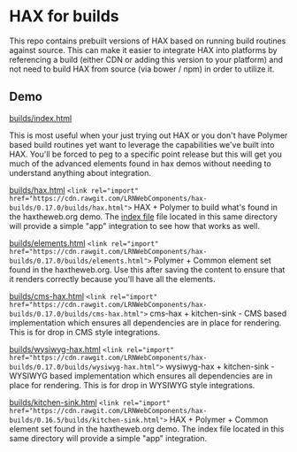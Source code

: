 # HAX for builds
This repo contains prebuilt versions of HAX based on running build routines against source. This can make it easier to integrate HAX into platforms by referencing a build (either CDN or adding this version to your platform) and not need to build HAX from source (via bower / npm) in order to utilize it.

## Demo
[builds/index.html](https://rawgit.com/LRNWebComponents/hax-builds/master/builds/index.html)

This is most useful when your just trying out HAX or you don't have Polymer based build routines yet want to leverage the capabilities we've built into HAX. You'll be forced to peg to a specific point release but this will get you much of the advanced elements found in hax demos without needing to understand anything about integration.

[builds/hax.html](builds/hax.html)
`<link rel="import" href="https://cdn.rawgit.com/LRNWebComponents/hax-builds/0.17.0/builds/hax.html">`
HAX + Polymer to build what's found in the haxtheweb.org demo. The [index file](build/index.html) file located in this same directory will provide a simple "app" integration to see how that works as well.

[builds/elements.html](builds/elements.html)
`<link rel="import" href="https://cdn.rawgit.com/LRNWebComponents/hax-builds/0.17.0/builds/elements.html">`
Polymer + Common element set found in the haxtheweb.org. Use this after saving the content to ensure that it renders correctly because you'll have all the elements.

[builds/cms-hax.html](builds/cms-hax.html)
`<link rel="import" href="https://cdn.rawgit.com/LRNWebComponents/hax-builds/0.17.0/builds/cms-hax.html">`
cms-hax + kitchen-sink - CMS based implementation which ensures all dependencies are in place for rendering. This is for drop in CMS style integrations.

[builds/wysiwyg-hax.html](builds/wysiwyg-hax.html)
`<link rel="import" href="https://cdn.rawgit.com/LRNWebComponents/hax-builds/0.17.0/builds/wysiwyg-hax.html">`
wysiwyg-hax + kitchen-sink - WYSIWYG based implementation which ensures all dependencies are in place for rendering. This is for drop in WYSIWYG style integrations.

[builds/kitchen-sink.html](builds/kitchen-sink.html)
`<link rel="import" href="https://cdn.rawgit.com/LRNWebComponents/hax-builds/0.16.5/builds/kitchen-sink.html">`
HAX + Polymer + Common element set found in the haxtheweb.org demo. The index file located in this same directory will provide a simple "app" integration.
